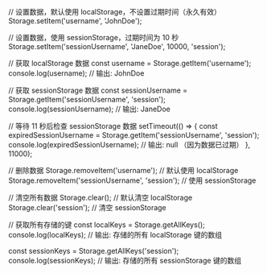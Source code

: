 // 设置数据，默认使用 localStorage，不设置过期时间（永久有效）
Storage.setItem('username', 'JohnDoe');

// 设置数据，使用 sessionStorage，过期时间为 10 秒
Storage.setItem('sessionUsername', 'JaneDoe', 10000, 'session');

// 获取 localStorage 数据
const username = Storage.getItem('username');
console.log(username); // 输出: JohnDoe

// 获取 sessionStorage 数据
const sessionUsername = Storage.getItem('sessionUsername', 'session');
console.log(sessionUsername); // 输出: JaneDoe

// 等待 11 秒后检查 sessionStorage 数据
setTimeout(() => {
const expiredSessionUsername = Storage.getItem('sessionUsername', 'session');
console.log(expiredSessionUsername); // 输出: null （因为数据已过期）
}, 11000);

// 删除数据
Storage.removeItem('username'); // 默认使用 localStorage
Storage.removeItem('sessionUsername', 'session'); // 使用 sessionStorage

// 清空所有数据
Storage.clear(); // 默认清空 localStorage
Storage.clear('session'); // 清空 sessionStorage

// 获取所有存储的键
const localKeys = Storage.getAllKeys();
console.log(localKeys); // 输出: 存储的所有 localStorage 键的数组

const sessionKeys = Storage.getAllKeys('session');
console.log(sessionKeys); // 输出: 存储的所有 sessionStorage 键的数组

